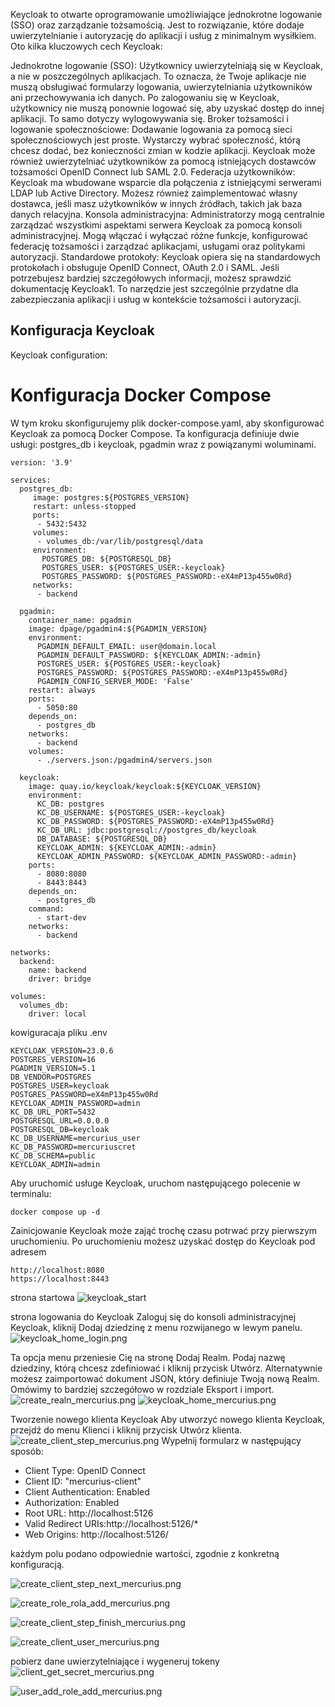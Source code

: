 


Keycloak to otwarte oprogramowanie umożliwiające jednokrotne logowanie (SSO) oraz zarządzanie tożsamością. Jest to rozwiązanie, które dodaje uwierzytelnianie i autoryzację do aplikacji i usług z minimalnym wysiłkiem. Oto kilka kluczowych cech Keycloak:

Jednokrotne logowanie (SSO): Użytkownicy uwierzytelniają się w Keycloak, a nie w poszczególnych aplikacjach. To oznacza, że Twoje aplikacje nie muszą obsługiwać formularzy logowania, uwierzytelniania użytkowników ani przechowywania ich danych. Po zalogowaniu się w Keycloak, użytkownicy nie muszą ponownie logować się, aby uzyskać dostęp do innej aplikacji. To samo dotyczy wylogowywania się.
Broker tożsamości i logowanie społecznościowe: Dodawanie logowania za pomocą sieci społecznościowych jest proste. Wystarczy wybrać społeczność, którą chcesz dodać, bez konieczności zmian w kodzie aplikacji. Keycloak może również uwierzytelniać użytkowników za pomocą istniejących dostawców tożsamości OpenID Connect lub SAML 2.0.
Federacja użytkowników: Keycloak ma wbudowane wsparcie dla połączenia z istniejącymi serwerami LDAP lub Active Directory. Możesz również zaimplementować własny dostawca, jeśli masz użytkowników w innych źródłach, takich jak baza danych relacyjna.
Konsola administracyjna: Administratorzy mogą centralnie zarządzać wszystkimi aspektami serwera Keycloak za pomocą konsoli administracyjnej. Mogą włączać i wyłączać różne funkcje, konfigurować federację tożsamości i zarządzać aplikacjami, usługami oraz politykami autoryzacji.
Standardowe protokoły: Keycloak opiera się na standardowych protokołach i obsługuje OpenID Connect, OAuth 2.0 i SAML.
Jeśli potrzebujesz bardziej szczegółowych informacji, możesz sprawdzić dokumentację Keycloak1. To narzędzie jest szczególnie przydatne dla zabezpieczania aplikacji i usług w kontekście tożsamości i autoryzacji.

## Konfiguracja Keycloak


Keycloak configuration: 



# Konfiguracja Docker Compose

W tym kroku skonfigurujemy plik docker-compose.yaml, aby skonfigurować Keycloak za pomocą Docker Compose. Ta konfiguracja definiuje dwie usługi: postgres_db i keycloak, pgadmin wraz z powiązanymi woluminami.
```
version: '3.9'

services:
  postgres_db:
     image: postgres:${POSTGRES_VERSION}
     restart: unless-stopped
     ports:
      - 5432:5432
     volumes:
      - volumes_db:/var/lib/postgresql/data
     environment:
       POSTGRES_DB: ${POSTGRESQL_DB}
       POSTGRES_USER: ${POSTGRES_USER:-keycloak}
       POSTGRES_PASSWORD: ${POSTGRES_PASSWORD:-eX4mP13p455w0Rd}
     networks:
      - backend

  pgadmin:
    container_name: pgadmin
    image: dpage/pgadmin4:${PGADMIN_VERSION}
    environment:
      PGADMIN_DEFAULT_EMAIL: user@domain.local
      PGADMIN_DEFAULT_PASSWORD: ${KEYCLOAK_ADMIN:-admin}
      POSTGRES_USER: ${POSTGRES_USER:-keycloak}
      POSTGRES_PASSWORD: ${POSTGRES_PASSWORD:-eX4mP13p455w0Rd}
      PGADMIN_CONFIG_SERVER_MODE: 'False'
    restart: always  
    ports:
      - 5050:80
    depends_on:
      - postgres_db
    networks:
      - backend
    volumes:
      - ./servers.json:/pgadmin4/servers.json

  keycloak:
    image: quay.io/keycloak/keycloak:${KEYCLOAK_VERSION}
    environment:
      KC_DB: postgres
      KC_DB_USERNAME: ${POSTGRES_USER:-keycloak}
      KC_DB_PASSWORD: ${POSTGRES_PASSWORD:-eX4mP13p455w0Rd}
      KC_DB_URL: jdbc:postgresql://postgres_db/keycloak
      DB_DATABASE: ${POSTGRESQL_DB}
      KEYCLOAK_ADMIN: ${KEYCLOAK_ADMIN:-admin}
      KEYCLOAK_ADMIN_PASSWORD: ${KEYCLOAK_ADMIN_PASSWORD:-admin}
    ports:
      - 8080:8080
      - 8443:8443
    depends_on:
      - postgres_db
    command:
      - start-dev
    networks:
      - backend

networks:
  backend:
    name: backend
    driver: bridge 

volumes:
  volumes_db:
    driver: local 
```

kowiguracaja pliku  .env

```
KEYCLOAK_VERSION=23.0.6
POSTGRES_VERSION=16
PGADMIN_VERSION=5.1
DB_VENDOR=POSTGRES
POSTGRES_USER=keycloak
POSTGRES_PASSWORD=eX4mP13p455w0Rd
KEYCLOAK_ADMIN_PASSWORD=admin
KC_DB_URL_PORT=5432
POSTGRESQL_URL=0.0.0.0
POSTGRESQL_DB=keycloak
KC_DB_USERNAME=mercurius_user
KC_DB_PASSWORD=mercuriuscret
KC_DB_SCHEMA=public
KEYCLOAK_ADMIN=admin
```


Aby uruchomić usługe Keycloak, uruchom następującego polecenie w terminalu:

```
docker compose up -d
```

Zainicjowanie Keycloak może zająć trochę czasu potrwać  przy pierwszym uruchomieniu. Po uruchomieniu możesz uzyskać dostęp do  Keycloak pod adresem
```
http://localhost:8080
https://localhost:8443
```

strona startowa 
![keycloak_start](/images/keycloak_start.png)

strona logowania do Keycloak
Zaloguj się do konsoli administracyjnej Keycloak, kliknij Dodaj dziedzinę z menu rozwijanego w lewym panelu.
![keycloak_home_login.png](/images/keycloak_home_login.png)

Ta opcja menu przeniesie Cię na stronę Dodaj Realm. Podaj nazwę dziedziny, którą chcesz zdefiniować i kliknij przycisk Utwórz. Alternatywnie możesz zaimportować dokument JSON, który definiuje Twoją nową Realm. Omówimy to bardziej szczegółowo w rozdziale Eksport i import.
![create_realn_mercurius.png](/images/create_realn_mercurius.png)
![keycloak_home_mercurius.png](/images/keycloak_home_mercurius.png)

Tworzenie nowego klienta Keycloak
Aby utworzyć nowego klienta Keycloak, przejdź do menu Klienci i kliknij przycisk Utwórz klienta.
![create_client_step_mercurius.png](/images/create_client_step_mercurius.png)
Wypełnij formularz w następujący sposób:
* Client Type: OpenID Connect
* Client ID: "mercurius-client"
* Client Authentication: Enabled
* Authorization: Enabled
* Root URL: http://localhost:5126
* Valid Redirect URIs:http://localhost:5126/*
* Web Origins: http://localhost:5126/

 każdym polu podano odpowiednie wartości, zgodnie z konkretną konfiguracją.
  
![create_client_step_next_mercurius.png](/images/create_client_step_next_mercurius.png)


![create_role_rola_add_mercurius.png](/images/create_role_rola_add_mercurius.png)

![create_client_step_finish_mercurius.png](/images/create_client_step_finish_mercurius.png)


![create_client_user_mercurius.png](/images/create_client_user_mercurius.png)

pobierz dane uwierzytelniające i wygeneruj tokeny
![client_get_secret_mercurius.png](/images/client_get_secret_mercurius.png)

![user_add_role_add_mercurius.png](/images/user_add_role_add_mercurius.png)
